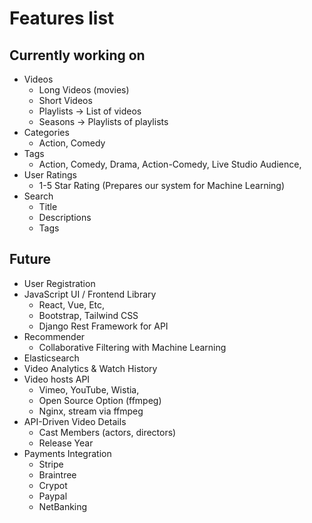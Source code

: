 # Features list

## Currently working on

- Videos
  - Long Videos (movies)
  - Short Videos
  - Playlists -> List of videos
  - Seasons -> Playlists of playlists
- Categories
  - Action, Comedy
- Tags
  - Action, Comedy, Drama, Action-Comedy, Live Studio Audience,
- User Ratings
  - 1-5 Star Rating (Prepares our system for Machine Learning)
- Search
  - Title
  - Descriptions
  - Tags

## Future

- User Registration
- JavaScript UI / Frontend Library
  - React, Vue, Etc,
  - Bootstrap, Tailwind CSS
  - Django Rest Framework for API
- Recommender
  - Collaborative Filtering with Machine Learning
- Elasticsearch
- Video Analytics & Watch History
- Video hosts API
  - Vimeo, YouTube, Wistia,
  - Open Source Option (ffmpeg)
  - Nginx, stream via ffmpeg
- API-Driven Video Details
  - Cast Members (actors, directors)
  - Release Year
- Payments Integration
  - Stripe
  - Braintree
  - Crypot
  - Paypal
  - NetBanking
